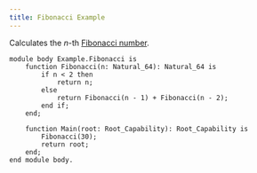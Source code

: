 ```yaml
---
title: Fibonacci Example
---
```


Calculates the _n_-th [Fibonacci number][fib].

```austral
module body Example.Fibonacci is
    function Fibonacci(n: Natural_64): Natural_64 is
        if n < 2 then
            return n;
        else
            return Fibonacci(n - 1) + Fibonacci(n - 2);
        end if;
    end;

    function Main(root: Root_Capability): Root_Capability is
        Fibonacci(30);
        return root;
    end;
end module body.
```

[fib]: https://en.wikipedia.org/wiki/Fibonacci_number
